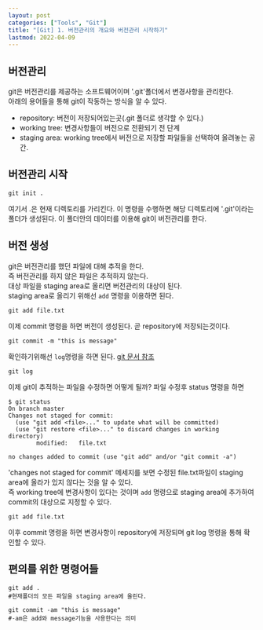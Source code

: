 ```yaml
---
layout: post
categories: ["Tools", "Git"]
title: "[Git] 1. 버전관리의 개요와 버전관리 시작하기"
lastmod: 2022-04-09
---
```


## 버전관리
git은 버전관리를 제공하는 소프트웨어이며 '.git'폴더에서 변경사항을 관리한다.  
아래의 용어들을 통해 git이 작동하는 방식을 알 수 있다.
- repository: 버전이 저장되어있는곳(.git 폴더로 생각할 수 있다.)
- working tree: 변경사항들이 버전으로 전환되기 전 단계
- staging area: working tree에서 버전으로 저장할 파일들을 선택하여 올려놓는 공간.

## 버전관리 시작

```
git init .
```
여기서 .은 현재 디렉토리를 가리킨다.
이 명령을 수행하면 해당 디렉토리에 '.git'이라는 폴더가 생성된다.
이 폴더안의 데이터를 이용해 git이 버전관리를 한다.  

## 버전 생성

 git은 버전관리를 했던 파일에 대해 추적을 한다.  
즉 버전관리를 하지 않은 파일은 추적하지 않는다.  
대상 파일을 staging area로 올리면 버전관리의 대상이 된다.  
staging area로 올리기 위해선 `add` 명령을 이용하면 된다.
```
git add file.txt
```

이제 commit 명령을 하면 버전이 생성된다.
곧 repository에 저장되는것이다.
```
git commit -m "this is message"
```

확인하기위해선 `log`명령을 하면 된다. [git 문서 참조](https://git-scm.com/docs/git-log)
```
git log
```

이제 git이 추적하는 파일을 수정하면 어떻게 될까?
파일 수정후 status 명령을 하면

```
$ git status
On branch master
Changes not staged for commit:
  (use "git add <file>..." to update what will be committed)
  (use "git restore <file>..." to discard changes in working directory)
        modified:   file.txt

no changes added to commit (use "git add" and/or "git commit -a")
```
'changes not staged for commit' 메세지를 보면 수정된 file.txt파일이 staging area에 올라가 있지 않다는 것을 알 수 있다.  
즉 working tree에 변경사항이 있다는 것이며 `add` 명령으로 staging area에 추가하여 commit의 대상으로 지정할 수 있다.
```
git add file.txt
```
이후 commit 명령을 하면 변경사항이 repository에 저장되며
git log 명령을 통해 확인할 수 있다.

## 편의를 위한 명령어들
```
git add .
#현재폴더의 모든 파일을 staging area에 올린다.

git commit -am "this is message"
#-am은 add와 message기능을 사용한다는 의미
```
